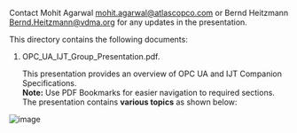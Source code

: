 Contact Mohit Agarwal <mohit.agarwal@atlascopco.com> or Bernd Heitzmann <Bernd.Heitzmann@vdma.org> for any updates in the presentation.

This directory contains the following documents:

1. OPC_UA_IJT_Group_Presentation.pdf.
   
     This presentation provides an overview of OPC UA and IJT Companion Specifications.   
    **Note:** Use PDF Bookmarks for easier navigation to required sections. The presentation contains **various topics** as shown below:


![image](https://github.com/umati/UA-for-Industrial-Joining-Technologies/assets/56719162/0977bacf-0e78-4e82-b021-c6eca4f26578)


